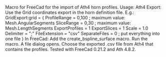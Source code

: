 Macro for FreeCad for the import of Ath4 horn profiles.
Usage:
Ath4 Export:
Use the Grid coordinates export in the horn definition file.
E.g.:
GridExport:grid = {
ProfileRange = 0,100			; maximum value: Mesh.AngularSegments
SliceRange = 0,30				; maximum value: Mesh.LengthSegments
ExportProfiles = 1
ExportSlices = 1
Scale = 1.0
Delimiter = ";"
FileExtension = "csv"
SeparateFiles = 0      ; put everything into one file
}
In FreeCad:
Add the create_bspline_surface macro.
Run the macro. A file dialog opens. Choose the exported .csv file from Ath4 that contains the profiles.
Tested with FreeCad 0.21.2 and Ath 4.8.2.
